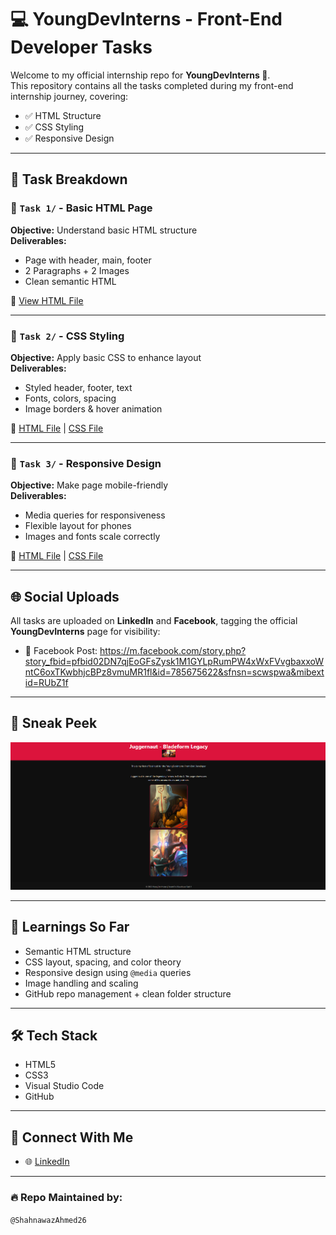# 💻 YoungDevInterns - Front-End Developer Tasks

Welcome to my official internship repo for **YoungDevInterns 🚀**.  
This repository contains all the tasks completed during my front-end internship journey, covering:

- ✅ HTML Structure  
- ✅ CSS Styling  
- ✅ Responsive Design  

---

## 📁 Task Breakdown

### 📌 `Task 1/` - Basic HTML Page
**Objective:** Understand basic HTML structure  
**Deliverables:**
- Page with header, main, footer  
- 2 Paragraphs + 2 Images  
- Clean semantic HTML  

🔗 [View HTML File](./Task%201/task1.html)

---

### 🎨 `Task 2/` - CSS Styling
**Objective:** Apply basic CSS to enhance layout  
**Deliverables:**
- Styled header, footer, text  
- Fonts, colors, spacing  
- Image borders & hover animation  

🔗 [HTML File](./Task%202/task2.html) | [CSS File](./Task%202/task2.css)

---

### 📱 `Task 3/` - Responsive Design 
**Objective:** Make page mobile-friendly  
**Deliverables:**
- Media queries for responsiveness  
- Flexible layout for phones  
- Images and fonts scale correctly  

🔗 [HTML File](./Task%203/task3.html) | [CSS File](./Task%203/task3.css)

---

## 🌐 Social Uploads

All tasks are uploaded on **LinkedIn** and **Facebook**, tagging the official **YoungDevInterns** page for visibility:

- 🔗 Facebook Post:  https://m.facebook.com/story.php?story_fbid=pfbid02DN7qjEoGFsZysk1M1GYLpRumPW4xWxFVvgbaxxoWntC6oxTKwbhjcBPz8vmuMR1fl&id=785675622&sfnsn=scwspwa&mibextid=RUbZ1f

---

## 📸 Sneak Peek

![Overview](overview.png)  

---

## 🧠 Learnings So Far

- Semantic HTML structure  
- CSS layout, spacing, and color theory  
- Responsive design using `@media` queries  
- Image handling and scaling  
- GitHub repo management + clean folder structure  

---

## 🛠 Tech Stack

- HTML5  
- CSS3  
- Visual Studio Code  
- GitHub  

---

## 🤝 Connect With Me

- 🌐 [LinkedIn](https://www.linkedin.com/in/shahnawaz-khan-946486335/)

---

### 🔥 Repo Maintained by:
`@ShahnawazAhmed26`
